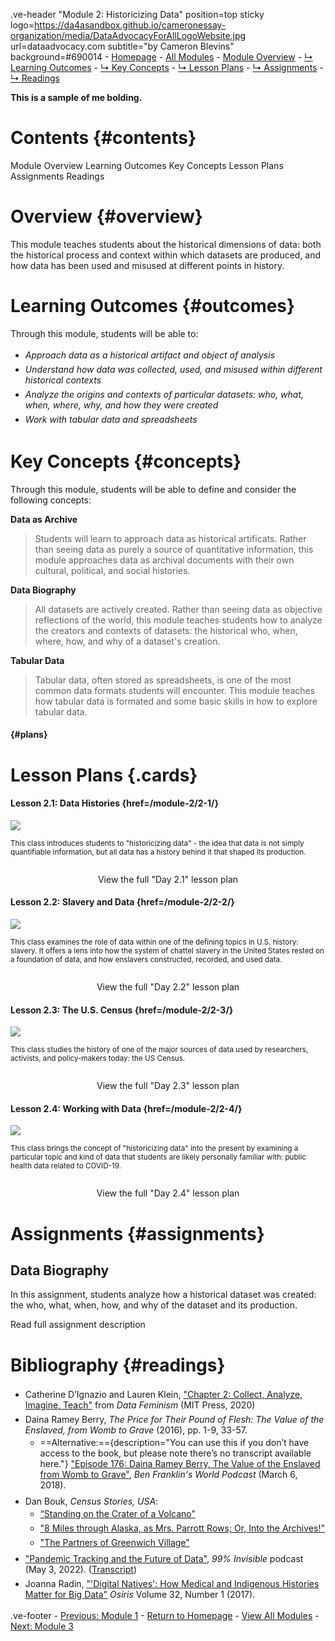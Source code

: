 <style>
    
    @import url('https://fonts.googleapis.com/css?family=Montserrat');
    
    @import 'https://cdn.jsdelivr.net/npm/@shoelace-style/shoelace@2.4.0/dist/components/button/button.js';
    
    #juncture { base-font-family: 'Montserrat;' font-size: 20px; -hyphens: none; }
    
    #juncture h1 { font-size: 32px; color: #BF0A31; font-weight: 600; }
    
    #juncture h2 { font-size: 28px; }
    
    #juncture h4 { text-align: center; }
    
    ul li { padding: 3px 0px; }
    
    #contents.section1 { font-size:40px; text-align: center; }
    
    #overview.section1 { background-color: #eee; margin-top: 0px 0; padding: 30px; }
    
    #outcomes.section1 { padding-top: 15px; padding-left: 15px; padding-right: 15px; padding-bottom: 7px; }
    
    #concepts { padding-top: 7px; padding-left: 15px; padding-right: 15px; }
    
    #schedule.section1 { padding-left: 15px; padding-right: 15px; padding-bottom: 15px; }
    
    #assignments.section1 { padding-top: 25px; padding-left: 15px; padding-right: 15px; padding-bottom: 7px; }
    
    #accessment { padding-top: 7px; padding-left: 15px; padding-right: 15px; padding-bottom: 7px; }
    
    #readings { padding-top: 7px; padding-left: 15px; padding-right: 15px; padding-bottom: 7px; }
    
</style>

.ve-header "Module 2: Historicizing Data" position=top sticky logo=https://da4asandbox.github.io/cameronessay-organization/media/DataAdvocacyForAllLogoWebsite.jpg url=dataadvocacy.com subtitle="by Cameron Blevins" background=#690014
    - [Homepage](https://data4all.com)
    - [All Modules](https://data4all.com/modules)
    - [Module Overview](#overview)
    - [↳ Learning Outcomes](#outcomes)
    - [↳ Key Concepts](#concepts)
    - [↳ Lesson Plans](#plans)
    - [↳ Assignments](#assignments)
    - [↳ Readings](#readings)

**This is a sample of me bolding.**

# Contents {#contents}
<sl-button href="#overview" variant="neutral" size="large">Module Overview</sl-button>
<sl-button href="#outcomes" variant="neutral" size="large">Learning Outcomes</sl-button>
<sl-button href="#concepts" variant="neutral" size="large">Key Concepts</sl-button>
<sl-button href="#plans" variant="neutral" size="large">Lesson Plans</sl-button>
<sl-button href="#assignments" variant="neutral" size="large">Assignments</sl-button>
<sl-button href="#readings" variant="neutral" size="large">Readings</sl-button>

# Overview {#overview}

This module teaches students about the historical dimensions of data: both the historical process and context within which datasets are produced, and how data has been used and misused at different points in history.

# Learning Outcomes {#outcomes}

Through this module, students will be able to:
- *Approach data as a historical artifact and object of analysis*
- *Understand how data was collected, used, and misused within different historical contexts*
- *Analyze the origins and contexts of particular datasets: who, what, when, where, why, and how they were created*
- *Work with tabular data and spreadsheets*

# Key Concepts {#concepts}

Through this module, students will be able to define and consider the following concepts:

**Data as Archive**
> Students will learn to approach data as historical artificats. Rather than seeing data as purely a source of quantitative information, this module approaches data as archival documents with their own cultural, political, and social histories.

**Data Biography**
> All datasets are actively created. Rather than seeing data as objective reflections of the world, this module teaches students how to analyze the creators and contexts of datasets: the historical who, when, where, how, and why of a dataset's creation.

**Tabular Data**
> Tabular data, often stored as spreadsheets, is one of the most common data formats students will encounter. This module teaches how tabular data is formated and some basic skills in how to explore tabular data.

#### {#plans}

# Lesson Plans {.cards}

#### Lesson 2.1: Data Histories {href=/module-2/2-1/}

![](https://images.unsplash.com/photo-1542903660-eedba2cda473?ixlib=rb-4.0.3&ixid=MnwxMjA3fDB8MHxwaG90by1wYWdlfHx8fGVufDB8fHx8&auto=format&fit=crop&w=1170&q=80)

<small>This class introduces students to "historicizing data" - the idea that data is not simply quantifiable information, but all data has a history behind it that shaped its production.
<br><br></small>

<center><sl-button href="/module-2/2-1/" target="_blank" size=medium pill>View the full "Day 2.1" lesson plan</sl-button></center>

#### Lesson 2.2: Slavery and Data {href=/module-2/2-2/}

![](https://images.unsplash.com/photo-1574788175339-a53dcba9a9bd?ixlib=rb-4.0.3&ixid=MnwxMjA3fDB8MHxwaG90by1wYWdlfHx8fGVufDB8fHx8&auto=format&fit=crop&w=1163&q=80)

<small>This class examines the role of data within one of the defining topics in U.S. history: slavery. It offers a lens into how the system of chattel slavery in the United States rested on a foundation of data, and how enslavers constructed, recorded, and used data.
<br><br></small>

<center><sl-button href="/module-2/2-2/" target="_blank" size=medium pill>View the full "Day 2.2" lesson plan</sl-button></center>

#### Lesson 2.3: The U.S. Census {href=/module-2/2-3/}

![](https://images.unsplash.com/photo-1446776653964-20c1d3a81b06?ixlib=rb-4.0.3&ixid=MnwxMjA3fDB8MHxwaG90by1wYWdlfHx8fGVufDB8fHx8&auto=format&fit=crop&w=1171&q=80)

<small>This class studies the history of one of the major sources of data used by researchers, activists, and policy-makers today: the US Census.
<br><br></small>

<center><sl-button href="/module-2/2-3/" target="_blank" size=medium pill>View the full "Day 2.3" lesson plan</sl-button></center>

#### Lesson 2.4: Working with Data {href=/module-2/2-4/}

![](https://images.unsplash.com/photo-1585858229735-cd08d8cb510d?ixlib=rb-4.0.3&ixid=MnwxMjA3fDB8MHxwaG90by1wYWdlfHx8fGVufDB8fHx8&auto=format&fit=crop&w=1170&q=80)

<small>This class brings the concept of "historicizing data" into the present by examining a particular topic and kind of data that students are likely personally familiar with: public health data related to COVID-19.
<br><br></small>

<center><sl-button href="/module-2/2-4/" target="_blank" size=medium pill>View the full "Day 2.4" lesson plan</sl-button></center>

# Assignments {#assignments}

## Data Biography

In this assignment, students analyze how a historical dataset was created: the who, what, when, how, and why of the dataset and its production.

<sl-button href="/module-2/data-biography/" target="_blank" size=large pill>Read full assignment description</sl-button>

# Bibliography {#readings}

- Catherine D’Ignazio and Lauren Klein, ["Chapter 2: Collect, Analyze, Imagine, Teach"](https://data-feminism.mitpress.mit.edu/pub/ei7cogfn/release/4) from *Data Feminism* (MIT Press, 2020)
- Daina Ramey Berry, *The Price for Their Pound of Flesh: The Value of the Enslaved, from Womb to Grave* (2016), pp. 1-9, 33-57.
    - ==Alternative:=={description="You can use this if you don’t have access to the book, but please note there’s no transcript available here."} ["Episode 176: Daina Ramey Berry, The Value of the Enslaved from Womb to Grave"](https://benfranklinsworld.com/episode-176-daina-ramey-berry-the-value-of-the-enslaved-from-womb-to-grave/), *Ben Franklin's World Podcast* (March 6, 2018).
- Dan Bouk, *Census Stories, USA*: 
    - [“Standing on the Crater of a Volcano”](https://censusstories.us/2020/07/27/disfranchisement.html)
    - ["8 Miles through Alaska, as Mrs. Parrott Rows; Or, Into the Archives!"](https://censusstories.us/2018/10/29/Alaska-paths.html)
    - ["The Partners of Greenwich Village"](https://censusstories.us/2018/07/03/partners.html) 
- ["Pandemic Tracking and the Future of Data"](https://99percentinvisible.org/episode/pandemic-tracking-and-the-future-of-data/), *99% Invisible* podcast (May 3, 2022). ([Transcript](https://99percentinvisible.org/episode/pandemic-tracking-and-the-future-of-data/transcript))
- Joanna Radin, ["'Digital Natives': How Medical and Indigenous Histories Matter for Big Data"](https://www.journals.uchicago.edu/doi/full/10.1086/693853) *Osiris*
Volume 32, Number 1 (2017).

.ve-footer
    - [Previous: Module 1](/module-1/)
    - [Return to Homepage](/home/)
    - [View All Modules](/allmodules/)
    - [Next: Module 3](/module-3/)
